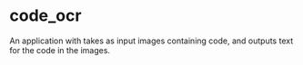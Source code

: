 # code_ocr
An application with takes as input images containing code, and outputs text for the code in the images.
